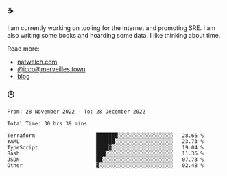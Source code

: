 ### ☕

I am currently working on tooling for the internet and promoting SRE. I am also writing some books and hoarding some data. I like thinking about time. 

Read more:

 - [natwelch.com](https://natwelch.com)
 - [@icco@merveilles.town](https://merveilles.town/@icco)
 - [blog](https://writing.natwelch.com)

### 🕒

<!--START_SECTION:waka-->

```text
From: 28 November 2022 - To: 28 December 2022

Total Time: 30 hrs 39 mins

Terraform                    ███████░░░░░░░░░░░░░░░░░░   28.66 %
YAML                         ██████░░░░░░░░░░░░░░░░░░░   23.73 %
TypeScript                   ████▓░░░░░░░░░░░░░░░░░░░░   19.04 %
Bash                         ███░░░░░░░░░░░░░░░░░░░░░░   11.36 %
JSON                         ██░░░░░░░░░░░░░░░░░░░░░░░   07.73 %
Other                        ▓░░░░░░░░░░░░░░░░░░░░░░░░   02.48 %
```

<!--END_SECTION:waka-->
